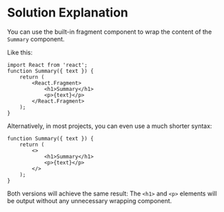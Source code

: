 # Solution Explanation

You can use the built-in fragment component to wrap the content of the `Summary` component.

Like this:

```
import React from 'react';
function Summary({ text }) {
    return (
        <React.Fragment>
            <h1>Summary</h1>
            <p>{text}</p>
        </React.Fragment>
    );
}
```

Alternatively, in most projects, you can even use a much shorter syntax:

```
function Summary({ text }) {
    return (
        <>
            <h1>Summary</h1>
            <p>{text}</p>
        </>
    );
}
```

Both versions will achieve the same result: The `<h1>` and `<p>` elements will be output without any unnecessary wrapping component.
